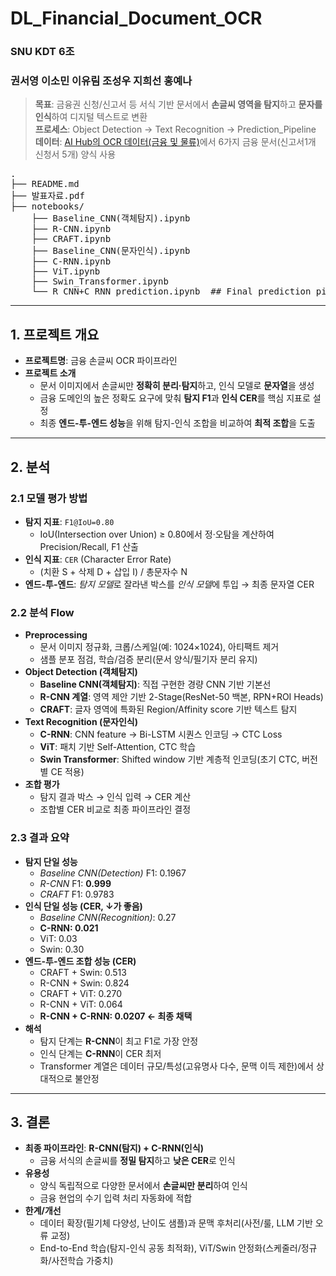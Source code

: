 # DL_Financial_Document_OCR
### SNU KDT 6조
### 권서영 이소민 이유림 조성우 지희선 홍예나

> **목표**: 금융권 신청/신고서 등 서식 기반 문서에서 **손글씨 영역을 탐지**하고 **문자를 인식**하여 디지털 텍스트로 변환  
> **프로세스**: Object Detection → Text Recognition → Prediction_Pipeline  
> **데이터**: [AI Hub의 OCR 데이터(금융 및 물류)](https://www.aihub.or.kr/aihubdata/data/view.do?pageIndex=1&currMenu=115&topMenu=100&srchOptnCnd=OPTNCND001&searchKeyword=&srchDetailCnd=DETAILCND001&srchOrder=ORDER001&srchPagePer=20&srchDataRealmCode=REALM015&aihubDataSe=data&dataSetSn=71301)에서 6가지 금융 문서(신고서1개 신청서 5개) 양식 사용

<pre>
.
├── README.md
├── 발표자료.pdf
├── notebooks/
    ├── Baseline_CNN(객체탐지).ipynb
    ├── R-CNN.ipynb
    ├── CRAFT.ipynb
    ├── Baseline_CNN(문자인식).ipynb
    ├── C-RNN.ipynb
    ├── ViT.ipynb
    ├── Swin_Transformer.ipynb
    └── R_CNN+C_RNN_prediction.ipynb  ## Final prediction pipeline
</pre>
---

## 1. 프로젝트 개요
- **프로젝트명**: 금융 손글씨 OCR 파이프라인
- **프로젝트 소개**
  - 문서 이미지에서 손글씨만 **정확히 분리·탐지**하고, 인식 모델로 **문자열**을 생성
  - 금융 도메인의 높은 정확도 요구에 맞춰 **탐지 F1**과 **인식 CER**를 핵심 지표로 설정
  - 최종 **엔드-투-엔드 성능**을 위해 탐지-인식 조합을 비교하여 **최적 조합**을 도출

---

## 2. 분석

### 2.1 모델 평가 방법
- **탐지 지표**: `F1@IoU=0.80`  
  - IoU(Intersection over Union) ≥ 0.80에서 정·오탐을 계산하여 Precision/Recall, F1 산출
- **인식 지표**: `CER` (Character Error Rate)  
  - (치환 S + 삭제 D + 삽입 I) / 총문자수 N
- **엔드-투-엔드**: *탐지 모델*로 잘라낸 박스를 *인식 모델*에 투입 → 최종 문자열 CER

### 2.2 분석 Flow
- **Preprocessing**
  - 문서 이미지 정규화, 크롭/스케일(예: 1024×1024), 아티팩트 제거
  - 샘플 분포 점검, 학습/검증 분리(문서 양식/필기자 분리 유지)
- **Object Detection (객체탐지)**
  - **Baseline CNN(객체탐지)**: 직접 구현한 경량 CNN 기반 기본선
  - **R-CNN 계열**: 영역 제안 기반 2-Stage(ResNet-50 백본, RPN+ROI Heads)
  - **CRAFT**: 글자 영역에 특화된 Region/Affinity score 기반 텍스트 탐지
- **Text Recognition (문자인식)**
  - **C-RNN**: CNN feature → Bi-LSTM 시퀀스 인코딩 → CTC Loss
  - **ViT**: 패치 기반 Self-Attention, CTC 학습
  - **Swin Transformer**: Shifted window 기반 계층적 인코딩(초기 CTC, 버전별 CE 적용)
- **조합 평가**
  - 탐지 결과 박스 → 인식 입력 → CER 계산  
  - 조합별 CER 비교로 최종 파이프라인 결정

### 2.3 결과 요약
- **탐지 단일 성능**
  - *Baseline CNN(Detection)* F1: 0.1967  
  - *R-CNN* F1: **0.999**  
  - *CRAFT* F1: 0.9783
- **인식 단일 성능 (CER, ↓가 좋음)**
  - *Baseline CNN(Recognition)*: 0.27  
  - **C-RNN: 0.021**  
  - ViT: 0.03  
  - Swin: 0.30
- **엔드-투-엔드 조합 성능 (CER)**
  - CRAFT + Swin: 0.513  
  - R-CNN + Swin: 0.824  
  - CRAFT + ViT: 0.270  
  - R-CNN + ViT: 0.064  
  - **R-CNN + C-RNN: 0.0207 ← 최종 채택**
- **해석**
  - 탐지 단계는 **R-CNN**이 최고 F1로 가장 안정  
  - 인식 단계는 **C-RNN**이 CER 최저  
  - Transformer 계열은 데이터 규모/특성(고유명사 다수, 문맥 이득 제한)에서 상대적으로 불안정

---

## 3. 결론
- **최종 파이프라인**: **R-CNN(탐지) + C-RNN(인식)**  
  - 금융 서식의 손글씨를 **정밀 탐지**하고 **낮은 CER**로 인식
- **유용성**
  - 양식 독립적으로 다양한 문서에서 **손글씨만 분리**하여 인식
  - 금융 현업의 수기 입력 처리 자동화에 적합
- **한계/개선**
  - 데이터 확장(필기체 다양성, 난이도 샘플)과 문맥 후처리(사전/룰, LLM 기반 오류 교정)
  - End-to-End 학습(탐지-인식 공동 최적화), ViT/Swin 안정화(스케줄러/정규화/사전학습 가중치)
